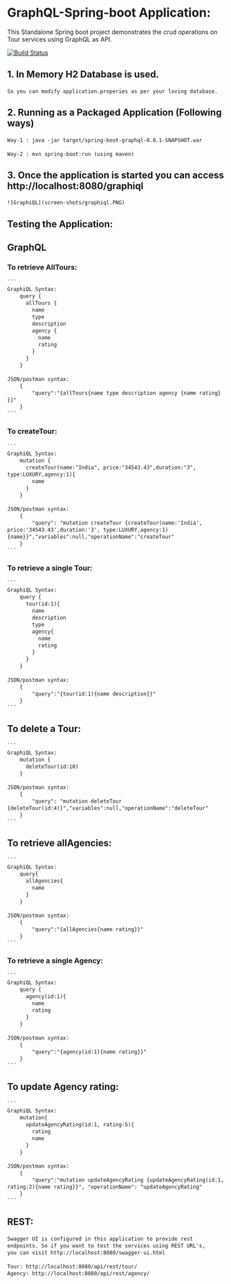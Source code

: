 # GraphQL-Spring-boot Application: 

This Standalone Spring boot project demonstrates the crud operations on Tour services using GraphQL as API.


[![Build Status](https://travis-ci.org/ravisankarchinnam/spring-boot-graphQL.svg?branch=master)](https://travis-ci.org/ravisankarchinnam/spring-boot-graphQL)

## 1. In Memory H2 Database is used.
    So you can modify application.properies as per your loving database. 

## 2. Running as a Packaged Application (Following ways)
    Way-1 : java -jar target/spring-boot-graphql-0.0.1-SNAPSHOT.war

    Way-2 : mvn spring-boot:run (using maven)

## 3. Once the application is started you can access http://localhost:8080/graphiql
    ![GraphiQL](screen-shots/graphiql.PNG)

## Testing the Application:

## GraphQL

### To retrieve AllTours:
    ```
    GraphiQL Syntax:
        query {
          allTours {
            name
            type
            description
            agency {
              name
              rating
            }
          }
        }
    
    JSON/postman syntax:
        {
            "query":"{allTours{name type description agency {name rating} }}"
        }
    ```
### To createTour:
    ```
    GraphiQL Syntax:
        mutation {
          createTour(name:"India", price:"34543.43",duration:"3", type:LUXURY,agency:1){
            name
          }
        }
    
    JSON/postman syntax:
        {
        	"query": "mutation createTour {createTour(name:'India', price:'34543.43',duration:'3', type:LUXURY,agency:1){name}}","variables":null,"operationName":"createTour"
        }
    ```
### To retrieve a single Tour:
    ```
    GraphiQL Syntax:
        query {
          tour(id:1){
            name
            description
            type
            agency{
              name
              rating
            }
          }
        }
    
    JSON/postman syntax:
        {
            "query":"{tour(id:1){name description}}"
        }
    ```
## To delete a Tour:
    ```
    GraphiQL Syntax:
        mutation {
          deleteTour(id:10)
        }
    
    JSON/postman syntax:
        {
            "query": "mutation deleteTour {deleteTour(id:4)}","variables":null,"operationName":"deleteTour"
        }
    ```    
## To retrieve allAgencies:
    ```
    GraphiQL Syntax:
        query{
          allAgencies{
            name
          }
        }
    
    JSON/postman syntax:
        {
            "query":"{allAgencies{name rating}}"
        }
    ```
### To retrieve a single Agency:
    ```
    GraphiQL Syntax:
        query {
          agency(id:1){
            name
            rating
          }
        }
    
    JSON/postman syntax:
        {
            "query":"{agency(id:1){name rating}}"
        }
    ```    
## To update Agency rating:
    ```
    GraphiQL Syntax:
        mutation{
          updateAgencyRating(id:1, rating:5){
            rating
            name
          }
        }
    
    JSON/postman syntax:
        {
        	"query":"mutation updateAgencyRating {updateAgencyRating(id:1, rating:2){name rating}}", "operationName": "updateAgencyRating"
        }
    ```
## REST:

    Swagger UI is configured in this application to provide rest endpoints. So if you want to test the services using REST URL's,
    you can visit http://localhost:8080/swagger-ui.html
    
    Tour: http://localhost:8080/api/rest/tour/
    Agency: http://localhost:8080/api/rest/agency/